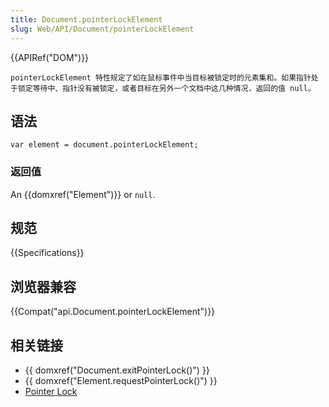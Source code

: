 ```yaml
---
title: Document.pointerLockElement
slug: Web/API/Document/pointerLockElement
---
```

{{APIRef("DOM")}}

`pointerLockElement 特性规定了如在鼠标事件中当目标被锁定时的元素集和。如果指针处于锁定等待中、指针没有被锁定，或者目标在另外一个文档中这几种情况，返回的值 null。`

## 语法

```plain
var element = document.pointerLockElement;
```

### 返回值

An {{domxref("Element")}} or `null`.

## 规范

{{Specifications}}

## 浏览器兼容

{{Compat("api.Document.pointerLockElement")}}

## 相关链接

- {{ domxref("Document.exitPointerLock()") }}
- {{ domxref("Element.requestPointerLock()") }}
- [Pointer Lock](/en-US/docs/WebAPI/Pointer_Lock)
